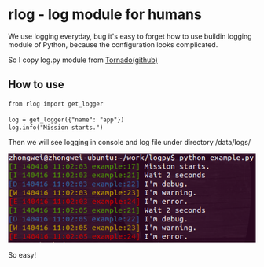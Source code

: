 rlog - log module for humans 
============================

We use logging everyday, bug it's easy to forget how to use buildin 
logging module of Python, because the configuration looks complicated. 

So I copy log.py module from [Tornado(github)](https://github.com/facebook/tornado>)


How to use
----------
    
    from rlog import get_logger

    log = get_logger({"name": "app"})
    log.info("Mission starts.")


Then we will see logging in console and log file under directory /data/logs/

![screenshot](./screenshot.png)

So easy! 



